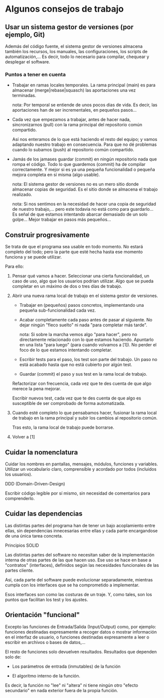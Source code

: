 # Algunos consejos de trabajo

## Usar un sistema gestor de versiones (por ejemplo, Git)

Además del código fuente, el sistema gestor de versiones almacena también los recursos, los manuales, las configuraciones, los scripts de automatización,... Es decir, todo lo necesario para compilar, chequear y desplegar el software.

### Puntos a tener en cuenta

- Trabajar en ramas locales temporales. La rama principal (main) es para almacenar (merge|rebase|squasch) las aportaciones una vez terminadas.

  nota: Por temporal se entiende de unos pocos dias de vida. Es decir, las aportaciones han de ser incrementales, en pequeños pasos...

- Cada vez que empezamos a trabajar, antes de hacer nada, sincronizarnos (pull) con la rama principal del repositorio común compartido.

  Así nos enteramos de lo que está haciendo el resto del equipo; y vamos adaptando nuestro trabajo en consecuencia. Para que no dé problemas cuando lo subamos (push) al repositorio común compartido.

- Jamás de los jamases guardar (commit) en ningún repositorio nada que rompa el código. Todo lo que guardemos (commit) ha de compilar correctamente. Y mejor si es ya una pequeña funcionalidad o pequeña mejora completa en sí misma (algo usable).

  nota: El sistema gestor de versiones no es un mero sitio donde almacenar copias de seguridad. Es el sitio donde se almacena el trabajo realizado.

  nota: Si nos sentimos en la necesidad de hacer una copia de seguridad de nuestro trabajo,... pero este todavia no está como para guardarlo... Es señal de que estamos intentando abarcar demasiado de un solo golpe... Mejor trabajar en pasos más pequeños...

## Construir progresivamente

Se trata de que el programa sea usable en todo momento. No estará completo del todo; pero la parte que esté hecha hasta ese momento funciona y se puede utilizar.

Para ello:

1. Pensar qué vamos a hacer. Seleccionar una cierta funcionalidad, un caso de uso, algo que los usuarios podrian utilizar. Algo que se pueda completar en un máximo de dos o tres días de trabajo.

2. Abrir una nueva rama local de trabajo en el sistema gestor de versiones.

   - Trabajar en (pequeños) pasos concretos, implementando una pequeña sub-funcionalidad cada vez.

   - Acabar completamente cada paso antes de pasar al siguiente. No dejar ningún "fleco suelto" ni nada "para completar más tarde".

     nota: Si sobre la marcha vemos algo "para hacer", pero no directamente relacionado con lo que estamos haciendo. Apuntarlo en una lista "para luego" (para cuando volvamos a [1]). No perder el foco de lo que estamos intentando completar.

   - Escribir tests para el paso, los test son parte del trabajo. Un paso no está acabado hasta que no está cubierto por algún test.

   - Guardar (commit) el paso y sus test en la rama local de trabajo.

   Refactorizar con frecuencia, cada vez que te des cuenta de que algo merece la pena mejorar.

   Escribir nuevos test, cada vez que te des cuenta de que algo es susceptible de ser comprobado de forma automatizada.

3. Cuando esté completo lo que pensabamos hacer, fusionar la rama local de trabajo en la rama principal y subir los cambios al repositorio común.

   Tras esto, la rama local de trabajo puede borrarse.

4. Volver a [1]

## Cuidar la nomenclatura

Cuidar los nombres en pantallas, mensajes, módulos, funciones y variables. Utilizar un vocabulario claro, comprensible y acordado por todos (incluidos los usuarios).

DDD (Domain-Driven-Design)

Escribir código legible por sí mismo, sin necesidad de comentarios para comprenderlo.

## Cuidar las dependencias

Las distintas partes del programa han de tener un bajo acoplamiento entre ellas, sin dependencias innecesarias entre ellas y cada parte encargandose de una única tarea concreta.

Principios SOLID

Las distintas partes del software no necesitan saber de la implementación interna de otras partes de las que hacen uso. Ese uso se hace en base a "contratos" (interfaces), definidos según las necesidades funcionales de las partes cliente.

Así, cada parte del software puede evolucionar separadamente, mientras cumpla con los interfaces que se ha comprometido a implementar.

Esos interfaces son como las costuras de un traje. Y, como tales, son los puntos que facilitan los test y los ajustes.

## Orientación "funcional"

Excepto las funciones de Entrada/Salida (Input/Output) como, por ejemplo: funciones destinadas expresamente a recoger datos o mostrar información en el interfaz de usuario, o funciones destinadas expresamente a leer o escribir en archivos o bases de datos,...

El resto de funciones solo devuelven resultados. Resultados que dependen solo de:

- Los parámetros de entrada (inmutables) de la función

- El algoritmo interno de la función.

Es decir, la función no "lee" ni "altera" ni tiene ningún otro "efecto secundario" en nada exterior fuera de la propia función.
